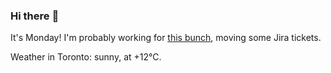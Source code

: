 ### Hi there :wave:

It's Monday! I'm probably working for [this bunch](https://github.com/kohofinancial), moving some Jira tickets.

Weather in Toronto: sunny, at +12°C.
